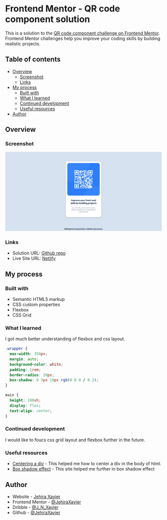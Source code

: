 # Frontend Mentor - QR code component solution

This is a solution to the [QR code component challenge on Frontend Mentor](https://www.frontendmentor.io/challenges/qr-code-component-iux_sIO_H). Frontend Mentor challenges help you improve your coding skills by building realistic projects.

## Table of contents

- [Overview](#overview)
  - [Screenshot](#screenshot)
  - [Links](#links)
- [My process](#my-process)
  - [Built with](#built-with)
  - [What I learned](#what-i-learned)
  - [Continued development](#continued-development)
  - [Useful resources](#useful-resources)
- [Author](#author)

## Overview

### Screenshot

![Screenshot for the QR code component coding challenge](./images/screenshot.png)

### Links

- Solution URL: [Github repo](https://github.com/JehiraXavier/qr-code-component)
- Live Site URL: [Netlify](https://qr-code-component-fend-mentor.netlify.app/)

## My process

### Built with

- Semantic HTML5 markup
- CSS custom properties
- Flexbox
- CSS Grid

### What I learned

I got much better understanding of flexbox and css layout.

```css
.wrapper {
  max-width: 350px;
  margin: auto;
  background-color: white;
  padding: 1rem;
  border-radius: 20px;
  box-shadow: 0 3px 10px rgb(0 0 0 / 0.2);
}
```

```css
main {
  height: 100vh;
  display: flex;
  text-align: center;
}
```

### Continued development

I would like to foucs css grid layout and flexbox further in the future.

### Useful resources

- [Centering a div](https://www.w3schools.com/howto/howto_css_center_website.asp) - This helped me how to center a div in the body of html.
- [Box shadow effect](https://css-tricks.com/almanac/properties/b/box-shadow/) - This site helped me further in box shadow effect

## Author

- Website - [Jehira Xavier](https://www.your-site.com)
- Frontend Mentor - [@JehiraXavier](https://www.frontendmentor.io/profile/JehiraXavier)
- Dribble - [@J_N_Xavier](https://dribbble.com/J_N_Xavier)
- Github - [@JehiraXavier](https://github.com/JehiraXavier)
